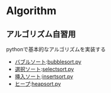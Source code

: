 # Algorithm
## アルゴリズム自習用
pythonで基本的なアルゴリズムを実装する
* [バブルソート](https://ja.wikipedia.org/wiki/バブルソート):[bubblesort.py](https://github.com/KIwGucci/Algorithm/blob/master/bubblesort.py)
* [選択ソート](https://ja.wikipedia.org/wiki/選択ソート):[selectsort.py](https://github.com/KIwGucci/Algorithm/blob/master/selectsort.py)
* [挿入ソート](https://ja.wikipedia.org/wiki/挿入ソート):[insertsort.py](https://github.com/KIwGucci/Algorithm/blob/master/insertsort.py)
* [ヒープ](https://ja.wikipedia.org/wiki/ヒープ):[heapsort.py](https://github.com/KIwGucci/Algorithm/blob/master/heapsort.py)

